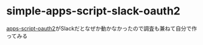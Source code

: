 # simple-apps-script-slack-oauth2

[apps-script-oauth2](https://github.com/googleworkspace/apps-script-oauth2)がSlackだとなぜか動かなかったので調査も兼ねて自分で作ってみる
